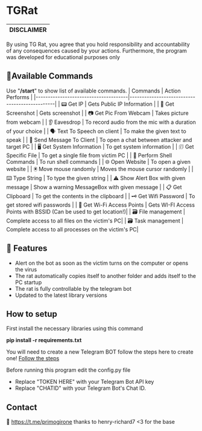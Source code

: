 # TGRat

|DISCLAIMER|
|-------------------------------------------------|
By using TG Rat, you agree that you hold responsibility and accountability of any consequences caused by your actions. Furthermore, the program was developed for educational purposes only


## 📌Available Commands
Use "<b>/start</b>" to show list of available commands.
| Commands                             | Action Performs                               |
|--------------------------------------|-----------------------------------------------|
| 📟  Get IP                            | Gets Public IP Information                    |
| 📸  Get Screenshot                    | Gets screenshot                               |
| 📷  Get Pic From Webcam               | Takes picture from webcam                     |
| 👂  Eavesdrop                         | To record audio from the mic with a duration of your choice         |
| 🗣️  Text To Speech on client          | To make the given text to speak               |
| 💬  Send Message To Client            | To open a chat between attacker and target PC |
| 🖥️  Get System Information            | To get system information                     |
| 🗊 Get Specific File                   | To get a single file from victim PC           |
| 🔑  Perform Shell Commands            | To run shell commands                         |
| 🌐  Open Website                      | To open a given website                       |
| 🖲️  Move mouse randomly                | Moves the mouse cursor randomly               |
| ⌨️  Type String                       | To type the given string                      |
| ⚠️  Show Alert Box with given message | Show a warning MessageBox with given message  |
| 📋  Get Clipboard                     | To get the contents in the clipboard          |
| 🗝️  Get Wifi Password                 | To get stored wifi passwords                  |
| 📶 Get Wi-Fi Access Points            | Gets WI-FI Access Points with BSSID (Can be used to get location!)|
| 🗃️ File management          | Complete access to all files on the victim's PC|
| 🗃️ Task management          | Complete access to all processes on the victim's PC|


## 📎 Features

* Alert on the bot as soon as the victim turns on the computer or opens the virus
* The rat automatically copies itself to another folder and adds itself to the PC startup
* The rat is fully controllable by the telegram bot
* Updated to the latest library versions


## How to setup
First install the necessary libraries using this command

<b>pip install -r requirements.txt</b>

You will need to create a new Telegram BOT follow the steps here to create one! [Follow the steps](https://core.telegram.org/bots#6-botfather)

Before running this program edit the config.py file
* Replace "TOKEN HERE" with your Telegram Bot API key
* Replace "CHATID" with your Telegram Bot's Chat ID.

## Contact

💬 https://t.me/primogirone
thanks to henry-richard7 <3 for the base
